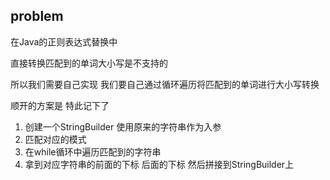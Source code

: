 ## problem 
在Java的正则表达式替换中

直接转换匹配到的单词大小写是不支持的

所以我们需要自己实现
我们要自己通过循环遍历将匹配到的单词进行大小写转换

顺开的方案是
特此记下了

1. 创建一个StringBuilder 使用原来的字符串作为入参
2. 匹配对应的模式 
3. 在while循环中遍历匹配到的字符串
4. 拿到对应字符串的前面的下标  后面的下标 然后拼接到StringBuilder上